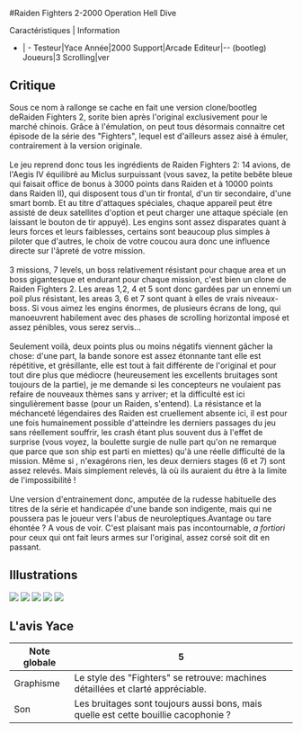 #Raiden Fighters 2-2000 Operation Hell Dive

Caractéristiques | Information
- | -
Testeur|Yace
Année|2000
Support|Arcade
Editeur|-- (bootleg)
Joueurs|3
Scrolling|ver

## Critique
Sous ce nom à rallonge se cache en fait une version clone/bootleg deRaiden Fighters 2, sorite bien après l'original exclusivement pour le marché chinois. Grâce à l'émulation, on peut tous désormais connaitre cet épisode de la série des "Fighters", lequel est d'ailleurs assez aisé à émuler, contrairement à la version originale.<br/><br/>Le jeu reprend donc tous les ingrédients de Raiden Fighters 2: 14 avions, de l'Aegis IV équilibré au Miclus surpuissant (vous savez, la petite bebête bleue qui faisait office de bonus à 3000 points dans Raiden et à 10000 points dans Raiden II), qui disposent tous d'un tir frontal, d'un tir secondaire, d'une smart bomb. Et au titre d'attaques spéciales, chaque appareil peut être assisté de deux satellites d'option et peut charger une attaque spéciale (en laissant le bouton de tir appuyé). Les engins sont assez disparates quant à leurs forces et leurs faiblesses, certains sont beaucoup plus simples à piloter que d'autres, le choix de votre coucou aura donc une influence directe sur l'âpreté de votre mission.<br/><br/>3 missions, 7 levels, un boss relativement résistant pour chaque area et un boss gigantesque  et endurant pour chaque mission, c'est bien un clone de Raiden Fighters 2. Les areas 1,2, 4 et 5 sont donc gardées par un ennemi un poil plus résistant, les areas 3, 6 et 7 sont quant à elles de vrais niveaux-boss. Si vous aimez les engins énormes, de plusieurs écrans de long, qui manoeuvrent habilement avec des phases de scrolling horizontal imposé et assez pénibles, vous serez servis...<br/><br/>Seulement voilà, deux points plus ou moins négatifs viennent gâcher la chose: d'une part, la bande sonore est assez étonnante tant elle est répétitive, et grésillante, elle est tout à fait différente de l'original et pour tout dire plus que médiocre (heureusement les excellents bruitages sont toujours de la partie), je me demande si les concepteurs ne voulaient pas refaire de nouveaux thèmes sans y arriver; et la difficulté est ici singulièrement basse (pour un Raiden, s'entend). La résistance et la méchanceté légendaires des Raiden est cruellement absente ici, il est pour une fois humainement possible d'atteindre les derniers passages du jeu sans réellement souffrir, les crash étant plus souvent dus à l'effet de surprise (vous voyez, la boulette surgie de nulle part qu'on ne remarque que parce que son ship est parti en miettes) qu'à une réelle difficulté de la mission. Même si , n'exagérons rien, les deux derniers stages (6 et 7) sont assez relevés. Mais simplement relevés, là où ils auraient du être à la limite de l'impossibilité !<br/><br/>Une version d'entrainement donc, amputée de la rudesse habituelle des titres de la série et handicapée d'une bande son indigente, mais qui ne poussera pas le joueur vers l'abus de neuroleptiques.Avantage ou tare éhontée ? A vous de voir. C'est plaisant mais pas  incontournable, <i>a fortiori</i> pour ceux qui ont fait leurs armes sur l'original, assez corsé soit dit en passant.

## Illustrations
![](http://www.shmup.com/images/thumbs/img_fiche_1_1164.png)
![](http://www.shmup.com/images/thumbs/img_fiche_2_1164.png)
![](http://www.shmup.com/images/thumbs/img_fiche_3_1164.png)
![](http://www.shmup.com/images/thumbs/)
![](http://www.shmup.com/images/thumbs/)

## L'avis Yace
Note globale|5
-|-
Graphisme|Le style des "Fighters" se retrouve: machines détaillées et clarté appréciable.
Son|Les bruitages sont toujours aussi bons, mais quelle est cette bouillie cacophonie ? 

